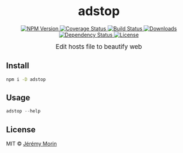 <big><h1 align="center">adstop</h1></big>

<p align="center">
  <a href="https://npmjs.org/package/adstop">
    <img src="https://img.shields.io/npm/v/adstop.svg?style=flat-square"
         alt="NPM Version">
  </a>

  <a href="https://coveralls.io/r/Jermorin/adstop">
    <img src="https://img.shields.io/coveralls/Jermorin/adstop.svg?style=flat-square"
         alt="Coverage Status">
  </a>

  <a href="https://travis-ci.org/Jermorin/adstop">
    <img src="https://img.shields.io/travis/Jermorin/adstop.svg?style=flat-square"
         alt="Build Status">
  </a>

  <a href="https://npmjs.org/package/adstop">
    <img src="http://img.shields.io/npm/dm/adstop.svg?style=flat-square"
         alt="Downloads">
  </a>

  <a href="https://david-dm.org/Jermorin/adstop.svg">
    <img src="https://david-dm.org/Jermorin/adstop.svg?style=flat-square"
         alt="Dependency Status">
  </a>

  <a href="https://github.com/Jermorin/adstop/blob/master/LICENSE">
    <img src="https://img.shields.io/npm/l/adstop.svg?style=flat-square"
         alt="License">
  </a>
</p>

<p align="center"><big>
Edit hosts file to beautify web
</big></p>


## Install

```sh
npm i -D adstop
```

## Usage

```js
adstop --help
```

## License

MIT © [Jérémy Morin](http://jermor.in)

[npm-url]: https://npmjs.org/package/adstop
[npm-image]: https://img.shields.io/npm/v/adstop.svg?style=flat-square

[travis-url]: https://travis-ci.org/Jermorin/adstop
[travis-image]: https://img.shields.io/travis/Jermorin/adstop.svg?style=flat-square

[coveralls-url]: https://coveralls.io/r/Jermorin/adstop
[coveralls-image]: https://img.shields.io/coveralls/Jermorin/adstop.svg?style=flat-square

[depstat-url]: https://david-dm.org/Jermorin/adstop
[depstat-image]: https://david-dm.org/Jermorin/adstop.svg?style=flat-square

[download-badge]: http://img.shields.io/npm/dm/adstop.svg?style=flat-square
